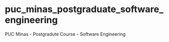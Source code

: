 # puc_minas_postgraduate_software_engineering
PUC Minas - Postgradute Course - Software Engineering

